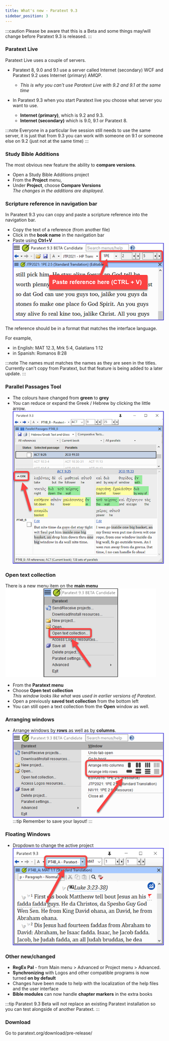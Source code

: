 ```yaml
---
title: What's new - Paratext 9.3
sidebar_position: 3
---
```

:::caution
Please be aware that this is a Beta and some things may/will change before Paratext 9.3 is released.
::: 
### Paratext Live
Paratext Live uses a couple of servers.

- Paratext 8, 9.0 and 9.1 use a server called Internet (secondary) WCF and Paratext 9.2 uses Internet (primary) AMQP.  
   -  *This is why you can't use Paratext Live with 9.2 and 9.1 at the same time*

- In Paratext 9.3 when you start Paratext live you choose what server you want to use.
  - **Internet (primary)**, which is 9.2 and 9.3.
  - **Internet (secondary)** which is 9.0, 9.1 or Paratext 8.  

:::note
Everyone in a particular live session still needs to use the same server, it is just that from 9.3 you can work with someone on 9.1 or someone else on 9.2 (just not at the same time)
:::

### Study Bible Additions
The most obvious new feature the ability to **compare versions**.

- Open a Study Bible Additions project
- From the **Project** menu, 
- Under **Project**, choose **Compare Versions**  
  *The changes in the additions are displayed*.

### Scripture reference in navigation bar
In Paratext 9.3 you can copy and paste a scripture reference into the navigation bar.
- Copy the text of a reference (from another file)
- Click in the **book name** in the navigation bar
- Paste using **Ctrl+V**  
   ![](./media/paste-reference-2.png)
   
The reference should be in a format that matches the interface language.

For example, 
  - in English: MAT 12.3, Mrk 5:4, Galatians 1:12
  - in Spanish: Romanos 8:28

:::note
The names must matches the names as they are seen in the titles.  
Currently can't copy from Paratext, but that feature is being added to a later update.
:::

### Parallel Passages Tool
- The colours have changed from **green** to **grey**
- You can reduce or expand the Greek / Hebrew by clicking the little arrow.  
   ![](./media/parallel-passage-greek-collapse.png)
### Open text collection
There is a new menu item on the **main menu** 
  ![](./media/open-text-collection-menu-item-2.png)
- From the **Paratext menu**
- Choose **Open text collection**  
  *This window looks like what was used in earlier versions of Paratext*.
- Open a previously **saved text collection** from the bottom left
- You can still open a text collection from the **Open** window as well.

### Arranging windows
- Arrange windows by **rows** as well as by **columns**.
   ![](./media/arrange-in-rows.png)
:::tip
Remember to save your layout!
:::
### Floating Windows
- Dropdown to change the active project  
   ![](./media/change-project-or-resource.png)

### Other new/changed
- **RegEx Pal** - from Main menu \> Advanced or Project menu \> Advanced.
-  **Synchronizing** with Logos and other compatible programs is now turned **on by default**
-   Changes have been made to help with the localization of the help files and the user interface
-  **Bible modules** can now handle **chapter markers** in the extra books

:::tip
Paratext 9.3 Beta will not replace an existing Paratext installation so you can test alongside of another Paratext.
:::

### Download
Go to paratext.org/download/pre-release/
